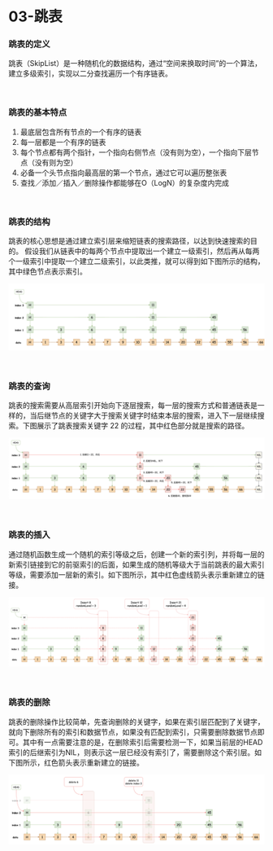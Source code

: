 # 03-跳表

### 跳表的定义

跳表（SkipList）是一种随机化的数据结构，通过“空间来换取时间”的一个算法，建立多级索引，实现以二分查找遍历一个有序链表。

<br>

### 跳表的基本特点

1. 最底层包含所有节点的一个有序的链表
2. 每一层都是一个有序的链表
3. 每个节点都有两个指针，一个指向右侧节点（没有则为空），一个指向下层节点（没有则为空）
4. 必备一个头节点指向最高层的第一个节点，通过它可以遍历整张表
5. 查找／添加／插入／删除操作都能够在O（LogN）的复杂度内完成

<br>

### 跳表的结构

跳表的核心思想是通过建立索引层来缩短链表的搜索路径，以达到快速搜索的目的。
假设我们从链表中的每两个节点中提取出一个建立一级索引，然后再从每两个一级索引中提取一个建立二级索引，以此类推，就可以得到如下图所示的结构，其中绿色节点表示索引。

![跳表的结构](../assets/跳表的结构.png)

<br>

### 跳表的查询

跳表的搜索需要从高层索引开始向下逐层搜索，每一层的搜索方式和普通链表是一样的，当后继节点的关键字大于搜索关键字时结束本层的搜索，进入下一层继续搜索。下图展示了跳表搜索关键字 22 的过程，其中红色部分就是搜索的路径。

![跳表的查询](../assets/跳表的查询.png)

<br>

### 跳表的插入

通过随机函数生成一个随机的索引等级之后，创建一个新的索引列，并将每一层的新索引链接到它的前驱索引的后面，如果生成的随机等级大于当前跳表的最大索引等级，需要添加一层新的索引。如下图所示，其中红色虚线箭头表示重新建立的链接。

![跳表的插入](../assets/跳表的插入.png)

<br>

### 跳表的删除

跳表的删除操作比较简单，先查询删除的关键字，如果在索引层匹配到了关键字，就向下删除所有的索引和数据节点，如果没有匹配到索引，只需要删除数据节点即可。其中有一点需要注意的是，在删除索引后需要检测一下，如果当前层的HEAD索引的后继索引为NIL，则表示这一层已经没有索引了，需要删除这个索引层。如下图所示，红色箭头表示重新建立的链接。

![跳表的删除](../assets/跳表的删除.png)